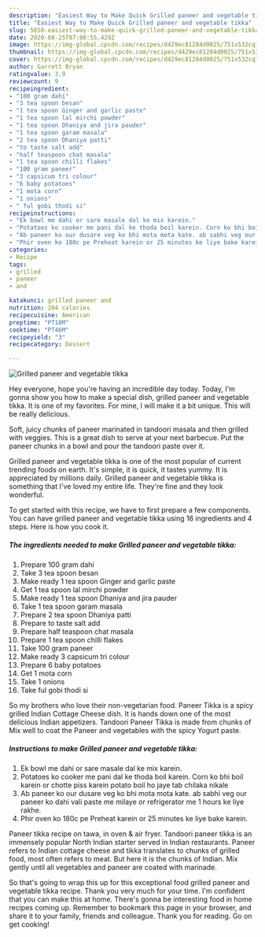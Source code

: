 ```yaml
---
description: "Easiest Way to Make Quick Grilled paneer and vegetable tikka"
title: "Easiest Way to Make Quick Grilled paneer and vegetable tikka"
slug: 5650-easiest-way-to-make-quick-grilled-paneer-and-vegetable-tikka
date: 2020-08-25T07:00:55.429Z
image: https://img-global.cpcdn.com/recipes/d429ec81284d0025/751x532cq70/grilled-paneer-and-vegetable-tikka-recipe-main-photo.jpg
thumbnail: https://img-global.cpcdn.com/recipes/d429ec81284d0025/751x532cq70/grilled-paneer-and-vegetable-tikka-recipe-main-photo.jpg
cover: https://img-global.cpcdn.com/recipes/d429ec81284d0025/751x532cq70/grilled-paneer-and-vegetable-tikka-recipe-main-photo.jpg
author: Garrett Bryan
ratingvalue: 3.9
reviewcount: 9
recipeingredient:
- "100 gram dahi"
- "3 tea spoon besan"
- "1 tea spoon Ginger and garlic paste"
- "1 tea spoon lal mirchi powder"
- "1 tea spoon Dhaniya and jira pauder"
- "1 tea spoon garam masala"
- "2 tea spoon Dhaniya patti"
- "to taste salt add"
- "half teaspoon chat masala"
- "1 tea spoon chilli flakes"
- "100 gram paneer"
- "3 capsicum tri colour"
- "6 baby potatoes"
- "1 mota corn"
- "1 onions"
- " ful gobi thodi si"
recipeinstructions:
- "Ek bowl me dahi or sare masale dal ke mix karein."
- "Potatoes ko cooker me pani dal ke thoda boil karein. Corn ko bhi boil karein or chotte piss karein potato boil ho jaye tab chilaka nikale"
- "Ab paneer ko our dusare veg ko bhi mota mota kate. ab sabhi veg our paneer ko dahi vali paste me milaye or refrigerator me 1 hours ke liye rakhe."
- "Phir oven ko 180c pe Preheat karein or 25 minutes ke liye bake karein."
categories:
- Recipe
tags:
- grilled
- paneer
- and

katakunci: grilled paneer and 
nutrition: 204 calories
recipecuisine: American
preptime: "PT18M"
cooktime: "PT46M"
recipeyield: "3"
recipecategory: Dessert

---
```



![Grilled paneer and vegetable tikka](https://img-global.cpcdn.com/recipes/d429ec81284d0025/751x532cq70/grilled-paneer-and-vegetable-tikka-recipe-main-photo.jpg)

Hey everyone, hope you're having an incredible day today. Today, I'm gonna show you how to make a special dish, grilled paneer and vegetable tikka. It is one of my favorites. For mine, I will make it a bit unique. This will be really delicious.

Soft, juicy chunks of paneer marinated in tandoori masala and then grilled with veggies. This is a great dish to serve at your next barbecue. Put the paneer chunks in a bowl and pour the tandoori paste over it.

Grilled paneer and vegetable tikka is one of the most popular of current trending foods on earth. It's simple, it is quick, it tastes yummy. It is appreciated by millions daily. Grilled paneer and vegetable tikka is something that I've loved my entire life. They're fine and they look wonderful.


To get started with this recipe, we have to first prepare a few components. You can have grilled paneer and vegetable tikka using 16 ingredients and 4 steps. Here is how you cook it.

<!--inarticleads1-->

##### The ingredients needed to make Grilled paneer and vegetable tikka:

1. Prepare 100 gram dahi
1. Take 3 tea spoon besan
1. Make ready 1 tea spoon Ginger and garlic paste
1. Get 1 tea spoon lal mirchi powder
1. Make ready 1 tea spoon Dhaniya and jira pauder
1. Take 1 tea spoon garam masala
1. Prepare 2 tea spoon Dhaniya patti
1. Prepare to taste salt add
1. Prepare half teaspoon chat masala
1. Prepare 1 tea spoon chilli flakes
1. Take 100 gram paneer
1. Make ready 3 capsicum tri colour
1. Prepare 6 baby potatoes
1. Get 1 mota corn
1. Take 1 onions
1. Take  ful gobi thodi si


So my brothers who love their non-vegetarian food. Paneer Tikka is a spicy grilled Indian Cottage Cheese dish. It is hands down one of the most delicious Indian appetizers. Tandoori Paneer Tikka is made from chunks of Mix well to coat the Paneer and vegetables with the spicy Yogurt paste. 

<!--inarticleads2-->

##### Instructions to make Grilled paneer and vegetable tikka:

1. Ek bowl me dahi or sare masale dal ke mix karein.
1. Potatoes ko cooker me pani dal ke thoda boil karein. Corn ko bhi boil karein or chotte piss karein potato boil ho jaye tab chilaka nikale
1. Ab paneer ko our dusare veg ko bhi mota mota kate. ab sabhi veg our paneer ko dahi vali paste me milaye or refrigerator me 1 hours ke liye rakhe.
1. Phir oven ko 180c pe Preheat karein or 25 minutes ke liye bake karein.


Paneer tikka recipe on tawa, in oven &amp; air fryer. Tandoori paneer tikka is an immensely popular North Indian starter served in Indian restaurants. Paneer refers to Indian cottage cheese and tikka translates to chunks of grilled food, most often refers to meat. But here it is the chunks of Indian. Mix gently until all vegetables and paneer are coated with marinade. 

So that's going to wrap this up for this exceptional food grilled paneer and vegetable tikka recipe. Thank you very much for your time. I'm confident that you can make this at home. There's gonna be interesting food in home recipes coming up. Remember to bookmark this page in your browser, and share it to your family, friends and colleague. Thank you for reading. Go on get cooking!
